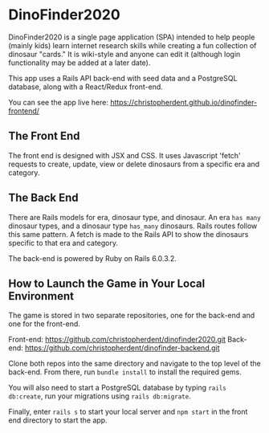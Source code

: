 # DinoFinder2020

DinoFinder2020 is a single page application (SPA) intended to help people (mainly kids) learn internet research skills while creating a fun collection of dinosaur "cards."  It is wiki-style and anyone can edit it (although login functionality may be added at a later date).    

This app uses a Rails API back-end with seed data and a PostgreSQL database, along with a React/Redux front-end.   

You can see the app live here: https://christopherdent.github.io/dinofinder-frontend/

## The Front End  
The front end is designed with JSX and CSS.  It uses Javascript 'fetch' requests to create, update, view or delete dinosaurs from a specific era and category.

## The Back End  

There are Rails models for era, dinosaur type, and dinosaur.  An era `has many` dinosaur types, and a dinosaur type `has_many` dinosaurs.  Rails routes follow this same pattern.  A fetch is made to the Rails API to show the dinosaurs specific to that era and category.  

The back-end is powered by Ruby on Rails 6.0.3.2.  

## How to Launch the Game in Your Local Environment

The game is stored in two separate repositories, one for the back-end and one for the front-end.  

Front-end:  https://github.com/christopherdent/dinofinder2020.git
Back-end:  https://github.com/christopherdent/dinofinder-backend.git

Clone both repos into the same directory and navigate to the top level of the back-end.  From there, run `bundle install` to install the required gems.  

You will also need to start a PostgreSQL database by typing `rails db:create`,   run your migrations using `rails db:migrate`.


Finally, enter `rails s` to start your local server and `npm start` in the front end directory to start the app.  
